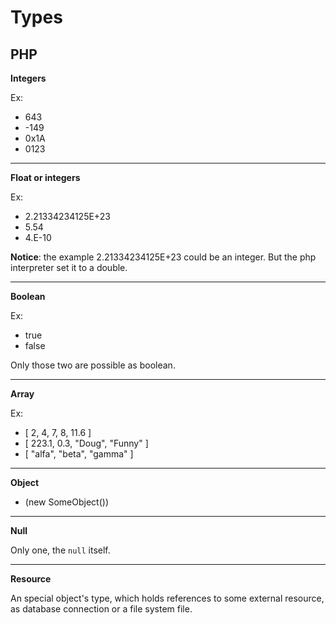 # Types

## PHP

**Integers**

Ex:

* 643
* -149
* 0x1A
* 0123

---

**Float or integers**

Ex:

* 2.21334234125E+23
* 5.54
* 4.E-10

**Notice**: the example 2.21334234125E+23 could be an integer. But the php interpreter set it to a double.

---

**Boolean**

Ex:

* true
* false

Only those two are possible as boolean.

---

**Array**

Ex:

* [ 2, 4, 7, 8, 11.6 ]
* [ 223.1, 0.3, "Doug", "Funny" ]
* [ "alfa", "beta", "gamma" ]

---

**Object**

* (new SomeObject())

---

**Null**

Only one, the `null` itself.

---

**Resource**

An special object's type, which holds references to some external resource, as database connection or a file system file.
